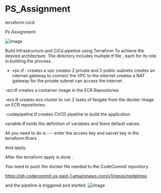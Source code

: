 # PS_Assignment
terraform-cicd




Ps Assignment: 


![image](https://user-images.githubusercontent.com/100461037/173172327-187f4083-160c-4695-9425-00669d177f60.png)


Build Infrastructure and CiCd pipeline using Terraform
To achieve the desired architecture.
The directory includes multiple tf file , each for its role in building the process .

  

- vpc.tf  :   	     creates a vpc
			     creates 2 private and 2 public subnets
			     creates an internet gateway to connect the VPC to the internet
			     creates a NAT gateway for the private subnet can
                       access the internet .

-ecr.tf                creates a container image in the ECR Repositories

-ecs.tf                creates ecs cluster to run 2 tasks of fargate from
                       the docker image on ECR repositories.

-codepipeline.tf       creates CI/CD pipeline to build the application

variable.tf            holds the definition of variables and there default
                       values.


All you need to do is --- enter the access key and secret key in the terraform.tfvars .

And apply.

After the terraform apply is done .

You need to push the docker file needed to the CodeCommit  repository 

https://git-codecommit.us-east-1.amazonaws.com/v1/repos/nedalrepo


and the pipeline is triggered and started.
![image](https://user-images.githubusercontent.com/100461037/173172340-f11305b5-66d0-4055-af36-eaeec5c7b181.png)
